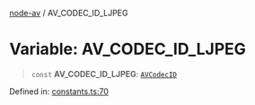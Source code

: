 [node-av](../globals.md) / AV\_CODEC\_ID\_LJPEG

# Variable: AV\_CODEC\_ID\_LJPEG

> `const` **AV\_CODEC\_ID\_LJPEG**: [`AVCodecID`](../type-aliases/AVCodecID.md)

Defined in: [constants.ts:70](https://github.com/seydx/av/blob/f8631fc881b394300b1479f511d55cf1c370a87f/src/constants/constants.ts#L70)
